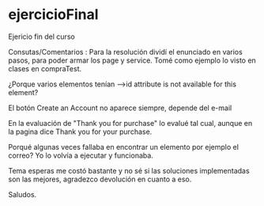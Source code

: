 # ejercicioFinal
Ejericio fin del curso 


Consutas/Comentarios :
Para la resolución dividí el enunciado en varios pasos, para poder armar los page y service. Tomé como ejemplo lo visto en clases en compraTest.

¿Porque varios elementos tenían -->id attribute is not available for this element? 

El botón Create an Account no aparece siempre, depende del e-mail

En la evaluación de "Thank you for purchase" lo evalué tal cual, aunque en la pagina dice Thank you for your purchase.
 
Porqué algunas veces fallaba en encontrar un elemento por ejemplo el correo? Yo lo volvía a ejecutar y funcionaba.

Tema esperas me costó bastante y no sé si las soluciones implementadas son las mejores, agradezco devolución en cuanto a eso.


 Saludos.
 
